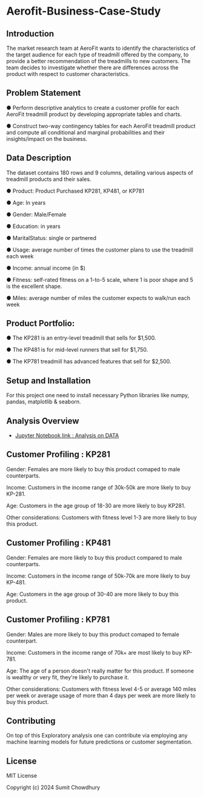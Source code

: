 # Aerofit-Business-Case-Study

## Introduction
The market research team at AeroFit wants to identify the characteristics of the target
audience for each type of treadmill offered by the company, to provide a better
recommendation of the treadmills to new customers. The team decides to investigate
whether there are differences across the product with respect to customer
characteristics.
## Problem Statement
● Perform descriptive analytics to create a customer profile for each AeroFit treadmill
product by developing appropriate tables and charts.


● Construct two-way contingency tables for each AeroFit treadmill product and compute
all conditional and marginal probabilities and their insights/impact on the business.

## Data Description
The dataset contains 180 rows and 9 columns, detailing various aspects of treadmill products and their sales.

● Product: Product Purchased KP281, KP481, or KP781

● Age: In years

● Gender: Male/Female

● Education: in years

● MaritalStatus: single or partnered

● Usage: average number of times the customer plans to use the treadmill each week

● Income: annual income (in $)

● Fitness: self-rated fitness on a 1-to-5 scale, where 1 is poor shape and 5 is the
excellent shape.

● Miles: average number of miles the customer expects to walk/run each week

## Product Portfolio:
● The KP281 is an entry-level treadmill that sells for $1,500.

● The KP481 is for mid-level runners that sell for $1,750.

● The KP781 treadmill has advanced features that sell for $2,500.

## Setup and Installation
For this project one need to install necessary Python libraries like numpy, pandas, matplotlib & seaborn.

## Analysis Overview
- [Jupyter Notebook link : Analysis on DATA](Aerofit_case_study.ipynb)
## Customer Profiling : KP281
Gender: Females are more likely to buy this product comaped to male counterparts.

Income: Customers in the income range of 30k-50k are more likely to buy KP-281.

Age: Customers in the age group of 18-30 are more likely to buy KP281.

Other considerations: Customers with fitness level 1-3 are more likely to buy this product.

## Customer Profiling : KP481
Gender: Females are more likely to buy this product compared to male counterparts.

Income: Customers in the income range of 50k-70k are more likely to buy KP-481.

Age: Customers in the age group of 30-40 are more likely to buy this product.

## Customer Profiling : KP781

Gender: Males are more likely to buy this product comaped to female counterpart.

Income: Customers in the income range of 70k+ are most likely to buy KP-781.

Age: The age of a person doesn't really matter for this product. If someone is wealthy or very fit, they're likely to purchase it.

Other considerations: Customers with fitness level 4-5 or average 140 miles per week or average usage of more than 4 days per week are more likely to buy this product.
## Contributing
On top of this Exploratory analysis one can contribute via employing any machine learning models for future predictions or customer segmentation.

## License
MIT License

Copyright (c) 2024 Sumit Chowdhury
